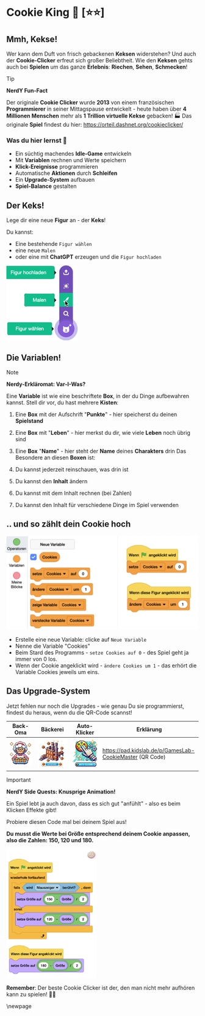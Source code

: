 # Cookie King 🍪 [⭐⭐]
## Mmh, Kekse! 

Wer kann dem Duft von frisch gebackenen **Keksen** widerstehen? Und auch der **Cookie-Clicker** erfreut sich großer Beliebtheit. Wie den **Keksen** gehts auch bei **Spielen** um das ganze **Erlebnis**: **Riechen**, **Sehen**, **Schmecken**!

> [!TIP]
>
> **NerdY Fun-Fact**
>
> Der originale **Cookie Clicker** wurde **2013** von einem französischen **Programmierer** in seiner Mittagspause entwickelt - heute haben über **4 Millionen Menschen** mehr als **1 Trillion virtuelle Kekse** gebacken! 🏭 Das originale **Spiel** findest du hier: https://orteil.dashnet.org/cookieclicker/ 

### Was du hier lernst 🎯

- Ein süchtig machendes **Idle-Game** entwickeln
- Mit **Variablen** rechnen und Werte speichern
- **Klick-Ereignisse** programmieren
- Automatische **Aktionen** durch **Schleifen**
- Ein **Upgrade-System** aufbauen
- **Spiel-Balance** gestalten

## Der Keks!

Lege dir eine neue **Figur** an - der **Keks**!

Du kannst: 

- Eine bestehende `Figur wählen`
- eine neue `Malen`
- oder eine mit **ChatGPT** erzeugen und die `Figur hochladen`

<img src="scratch/Figur-neu.png" alt="Figur-neu" style="zoom:50%;" />

## Die Variablen!



> [!NOTE]
>
> **Nerdy-Erkläromat: Var-I-Was?**
>
> Eine **Variable** ist wie eine beschriftete **Box**, in der du Dinge aufbewahren kannst. Stell dir vor, du hast mehrere **Kisten**:
> 1. Eine **Box** mit der Aufschrift "**Punkte**" - hier speicherst du deinen **Spielstand**
>
> 2. Eine **Box** mit "**Leben**" - hier merkst du dir, wie viele **Leben** noch übrig sind
>
> 3. Eine **Box** "**Name**" - hier steht der **Name** deines **Charakters** drin
>    Das Besondere an diesen **Boxen** ist:
>
> 4. Du kannst jederzeit reinschauen, was drin ist
>
> 5. Du kannst den **Inhalt** ändern
>
> 6. Du kannst mit dem Inhalt rechnen (bei Zahlen)
>
> 7. Du kannst den Inhalt für verschiedene Dinge im Spiel verwenden

## .. und so zählt dein Cookie hoch

![05-cookie-code](screenshots/05-cookie-code.png)

- Erstelle eine neue Variable: clicke auf `Neue Variable`
- Nenne die Variable "Cookies"
- Beim Stard des Programms - `setze Cookies auf 0` - des Spiel geht ja immer von 0 los.
- Wenn der Cookie angeklickt wird - `ändere Cookies um 1` -  das erhört die Variable Cookies jeweils um eins.

## Das Upgrade-System

Jetzt fehlen nur noch die Upgrades - wie genau Du sie programmierst, findest du heraus, wenn du die QR-Code scannst!

| Back-Oma                               | Bäckerei                                           | Auto-Klicker                             | Erklärung                                                |
| -------------------------------------- | -------------------------------------------------- | ---------------------------------------- | -------------------------------------------------------- |
| ![clicker-oma](bilder/clicker-oma.png) | ![clicker-baeckerei](bilder/clicker-baeckerei.png) | ![clicker-auto](bilder/clicker-auto.png) | https://pad.kidslab.de/p/GamesLab-CookieMaster (QR Code) |

> [!IMPORTANT]
>
> **NerdY Side Quests: Knusprige Animation!**
>
> Ein Spiel lebt ja auch davon, dass es sich gut "anfühlt" - also es beim Klicken Effekte gibt!
>
> Probiere diesen Code mal bei deinem Spiel aus!  
>
> **Du musst die Werte bei Größe entsprechend deinem Cookie anpassen, also die Zahlen: 150, 120 und 180.** 
>
> <img src="screenshots/05-cookie-effect.png" alt="05-cookie-effect" style="zoom:33%;" />

**Remember**: Der beste Cookie Clicker ist der, den man nicht mehr aufhören kann zu spielen! 🍪✨

\newpage

